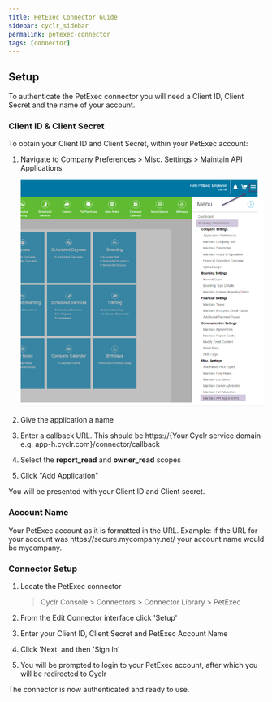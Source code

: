 ```yaml
---
title: PetExec Connector Guide
sidebar: cyclr_sidebar
permalink: petexec-connector
tags: [connector]
---
```


## Setup

To authenticate the PetExec connector you will need a Client ID, Client Secret and the name of your account.

### Client ID & Client Secret

To obtain your Client ID and Client Secret, within your PetExec account:

1. Navigate to Company Preferences > Misc. Settings > Maintain API Applications

   ![petexec portal](./images/petexec_img_1.png)

2. Give the application a name

3. Enter a callback URL. This should be https://{Your Cyclr service domain e.g. <span>app-h.cyclr.</span>com}/connector/callback

4. Select the **report_read** and **owner_read** scopes

5. Click "Add Application"

You will be presented with your Client ID and Client secret.

### Account Name

Your PetExec account as it is formatted in the URL. Example: if the URL for your account was https://<span>secure.mycompany.</span>net/ your account name would be mycompany.

### Connector Setup

1. Locate the PetExec connector

   > Cyclr Console > Connectors > Connector Library > PetExec

2. From the Edit Connector interface click 'Setup'

3. Enter your Client ID, Client Secret and PetExec Account Name

4. Click 'Next' and then 'Sign In'

5. You will be prompted to login to your PetExec account, after which you will be redirected to Cyclr

The connector is now authenticated and ready to use.
